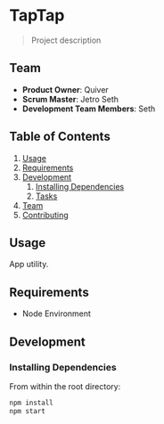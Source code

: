 # TapTap

> Project description

## Team

  - __Product Owner__: Quiver
  - __Scrum Master__: Jetro Seth
  - __Development Team Members__: Seth

## Table of Contents

1. [Usage](#Usage)
1. [Requirements](#requirements)
1. [Development](#development)
    1. [Installing Dependencies](#installing-dependencies)
    1. [Tasks](#tasks)
1. [Team](#team)
1. [Contributing](#contributing)

## Usage

>
App utility.


## Requirements

- Node Environment

## Development

### Installing Dependencies

From within the root directory:

```sh
npm install
npm start
